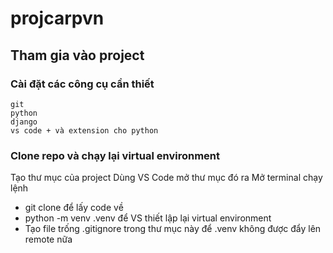 # projcarpvn

## Tham gia vào project

### Cài đặt các công cụ cần thiết
```
git
python
django 
vs code + và extension cho python
```

### Clone repo và chạy lại virtual environment
Tạo thư mục của project
Dùng VS Code mở thư mục đó ra
Mở terminal chạy lệnh 
- git clone để lấy code về
- python -m venv .venv để VS thiết lập lại virtual environment
- Tạo file trống .gitignore trong thư mục này để .venv không được đẩy lên remote nữa 


